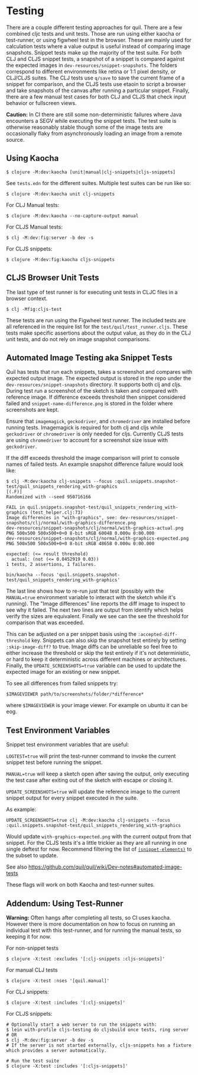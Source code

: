 # Testing

There are a couple different testing approaches for quil. There are a few combined cljc tests and unit tests. Those are run using either kaocha or test-runner, or using figwheel test in the browser. These are mainly used for calculation tests where a value output is useful instead of comparing image snapshots. Snippet tests make up the majority of the test suite. For both CLJ and CLJS snippet tests, a snapshot of a snippet is compared against the expected images in `dev-resources/snippet-snapshots`. The folders correspond to different environments like retina or 1:1 pixel density, or CLJ/CLJS suites. The CLJ tests use `q/save` to save the current frame of a snippet for comparison, and the CLJS tests use etaoin to script a browser and take snapshots of the canvas after running a particular snippet. Finally, there are a few manual test cases for both CLJ and CLJS that check input behavior or fullscreen views.

**Caution:** In CI there are still some non-deterministic failures where Java encounters a SEGV while executing the snippet tests. The test suite is otherwise reasonably stable though some of the image tests are occasionally flaky from asynchronously loading an image from a remote source.

## Using Kaocha

```
$ clojure -M:dev:kaocha [unit|manual|clj-snippets|cljs-snippets]
```

See `tests.edn` for the different suites. Multiple test suites can be run like so:

```
$ clojure -M:dev:kaocha unit clj-snippets
```

For CLJ Manual tests:
```
$ clojure -M:dev:kaocha --no-capture-output manual
```

For CLJS Manual tests:
```
$ clj -M:dev:fig:server -b dev -s
```

For CLJS snippets:
```
$ clojure -M:dev:fig:kaocha cljs-snippets
```

## CLJS Browser Unit Tests

The last type of test runner is for executing unit tests in CLJC files in a browser context.

```
$ clj -Mfig:cljs-test
```

These tests are run using the Figwheel test runner. The included tests are all referenced in the require list for the `test/quil/test_runner.cljs`. These tests make specific assertions about the output value, as they do in the CLJ unit tests, and do not rely on image snapshot comparisons.

## Automated Image Testing aka Snippet Tests

Quil has tests that run each snippets, takes a screenshot and compares with expected output image. The expected output is stored in the repo under the `dev-resources/snippet-snapshots` directory. It supports both clj and cljs. During test run a screenshot of the sketch is taken and compared with reference image. If difference exceeds threshold then snippet considered failed and `snippet-name-difference.png` is stored in the folder where screenshots are kept.

Ensure that `imagemagick`, `geckodriver`, and `chromedriver` are installed before running tests. Imagemagick is required for both clj and cljs while `geckodriver` or `chromedriver` is only needed for cljs. Currently CLJS tests are using `chromedriver` to account for a screenshot size issue with `geckodriver`.

If the diff exceeds threshold the image comparison will print to console names of failed tests. An example snapshot difference failure would look like:

```
$ clj -M:dev:kaocha clj-snippets --focus :quil.snippets.snapshot-test/quil_snippets_rendering_with-graphics
[(.F)]
Randomized with --seed 950716166

FAIL in quil.snippets.snapshot-test/quil_snippets_rendering_with-graphics (test_helper.clj:73)
Image differences in "with-graphics", see: dev-resources/snippet-snapshots/clj/normal/with-graphics-difference.png
dev-resources/snippet-snapshots/clj/normal/with-graphics-actual.png PNG 500x500 500x500+0+0 8-bit sRGB 6004B 0.000u 0:00.000
dev-resources/snippet-snapshots/clj/normal/with-graphics-expected.png PNG 500x500 500x500+0+0 8-bit sRGB 4865B 0.000u 0:00.000

expected: (<= result threshold)
  actual: (not (<= 0.0452919 0.03))
1 tests, 2 assertions, 1 failures.

bin/kaocha --focus 'quil.snippets.snapshot-test/quil_snippets_rendering_with-graphics'
```

The last line shows how to re-run just that test (possibly with the `MANUAL=true` environment variable to interact with the sketch while it's running). The "Image differences" line reports the diff image to inspect to see why it failed. The next two lines are output from identify which helps verify the sizes are equivalent. Finally we see can the see the threshold for comparison that was exceeded.

This can be adjusted on a per snippet basis using the `:accepted-diff-threshold` key. Snippets can also skip the snapshot test entirely by setting `:skip-image-diff?` to true. Image diffs can be unreliable so feel free to either increase the threshold or skip the test entirely if it's not deterministic, or hard to keep it deterministic across different machines or architectures. Finally, the `UPDATE_SCREENSHOTS=true` variable can be used to update the expected image for an existing or new snippet.

To see all differences from failed snippets try:

```
$IMAGEVIEWER path/to/screenshots/folder/*difference*
```

where `$IMAGEVIEWER` is your image viewer. For example on ubuntu it can be eog.

## Test Environment Variables

Snippet test environment variables that are useful:

`LOGTEST=true` will print the test-runner command to invoke the current snippet test before running the snippet.

`MANUAL=true` will keep a sketch open after saving the output, only executing the test case after exiting out of the sketch with escape or closing it.

`UPDATE_SCREENSHOTS=true` will update the reference image to the current snippet output for every snippet executed in the suite.

As example:
```
UPDATE_SCREENSHOTS=true clj -M:dev:kaocha clj-snippets --focus :quil.snippets.snapshot-test/quil_snippets_rendering_with-graphics
```
Would update `with-graphics-expected.png` with the current output from that snippet. For the CLJS tests it's a little trickier as they are all running in one single deftest for now. Recommend filtering the list of [`(snippet-elements)`](https://github.com/quil/quil/blob/master/test/quil/snippets/browser_snapshot_test.clj) to the subset to update.

See also https://github.com/quil/quil/wiki/Dev-notes#automated-image-tests

These flags will work on both Kaocha and test-runner suites.

## Addendum: Using Test-Runner

**Warning:** Often hangs after completing all tests, so CI uses kaocha. However there is more documentation on how to focus on running an individual test with this test-runner, and for running the manual tests, so keeping it for now. 

For non-snippet tests
```
$ clojure -X:test :excludes '[:clj-snippets :cljs-snippets]'
```

For manual CLJ tests
```
$ clojure -X:test :nses '[quil.manual]'
```

For CLJ snippets:

```
$ clojure -X:test :includes '[:clj-snippets]'
```

For CLJS snippets:
```
# Optionally start a web server to run the snippets with:
$ lein with-profile cljs-testing do cljsbuild once tests, ring server
# OR
$ clj -M:dev:fig:server -b dev -s
# If the server is not started externally, cljs-snippets has a fixture which provides a server automatically.

# Run the test suite
$ clojure -X:test :includes '[:cljs-snippets]'
```
